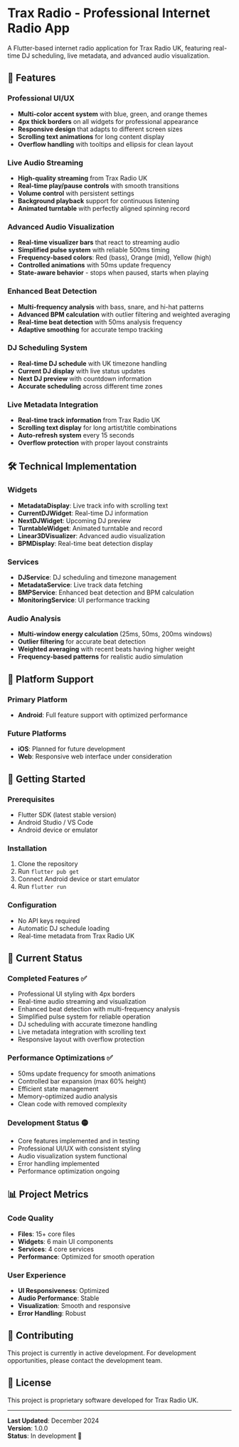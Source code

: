 # Trax Radio - Professional Internet Radio App

A Flutter-based internet radio application for Trax Radio UK, featuring real-time DJ scheduling, live metadata, and advanced audio visualization.

## 🎵 Features

### Professional UI/UX
- **Multi-color accent system** with blue, green, and orange themes
- **4px thick borders** on all widgets for professional appearance
- **Responsive design** that adapts to different screen sizes
- **Scrolling text animations** for long content display
- **Overflow handling** with tooltips and ellipsis for clean layout

### Live Audio Streaming
- **High-quality streaming** from Trax Radio UK
- **Real-time play/pause controls** with smooth transitions
- **Volume control** with persistent settings
- **Background playback** support for continuous listening
- **Animated turntable** with perfectly aligned spinning record

### Advanced Audio Visualization
- **Real-time visualizer bars** that react to streaming audio
- **Simplified pulse system** with reliable 500ms timing
- **Frequency-based colors**: Red (bass), Orange (mid), Yellow (high)
- **Controlled animations** with 50ms update frequency
- **State-aware behavior** - stops when paused, starts when playing

### Enhanced Beat Detection
- **Multi-frequency analysis** with bass, snare, and hi-hat patterns
- **Advanced BPM calculation** with outlier filtering and weighted averaging
- **Real-time beat detection** with 50ms analysis frequency
- **Adaptive smoothing** for accurate tempo tracking

### DJ Scheduling System
- **Real-time DJ schedule** with UK timezone handling
- **Current DJ display** with live status updates
- **Next DJ preview** with countdown information
- **Accurate scheduling** across different time zones

### Live Metadata Integration
- **Real-time track information** from Trax Radio UK
- **Scrolling text display** for long artist/title combinations
- **Auto-refresh system** every 15 seconds
- **Overflow protection** with proper layout constraints

## 🛠️ Technical Implementation

### Widgets
- **MetadataDisplay**: Live track info with scrolling text
- **CurrentDJWidget**: Real-time DJ information
- **NextDJWidget**: Upcoming DJ preview
- **TurntableWidget**: Animated turntable and record
- **Linear3DVisualizer**: Advanced audio visualization
- **BPMDisplay**: Real-time beat detection display

### Services
- **DJService**: DJ scheduling and timezone management
- **MetadataService**: Live track data fetching
- **BMPService**: Enhanced beat detection and BPM calculation
- **MonitoringService**: UI performance tracking

### Audio Analysis
- **Multi-window energy calculation** (25ms, 50ms, 200ms windows)
- **Outlier filtering** for accurate beat detection
- **Weighted averaging** with recent beats having higher weight
- **Frequency-based patterns** for realistic audio simulation

## 📱 Platform Support

### Primary Platform
- **Android**: Full feature support with optimized performance

### Future Platforms
- **iOS**: Planned for future development
- **Web**: Responsive web interface under consideration

## 🚀 Getting Started

### Prerequisites
- Flutter SDK (latest stable version)
- Android Studio / VS Code
- Android device or emulator

### Installation
1. Clone the repository
2. Run `flutter pub get`
3. Connect Android device or start emulator
4. Run `flutter run`

### Configuration
- No API keys required
- Automatic DJ schedule loading
- Real-time metadata from Trax Radio UK

## 🎯 Current Status

### Completed Features ✅
- Professional UI styling with 4px borders
- Real-time audio streaming and visualization
- Enhanced beat detection with multi-frequency analysis
- Simplified pulse system for reliable operation
- DJ scheduling with accurate timezone handling
- Live metadata integration with scrolling text
- Responsive layout with overflow protection

### Performance Optimizations ✅
- 50ms update frequency for smooth animations
- Controlled bar expansion (max 60% height)
- Efficient state management
- Memory-optimized audio analysis
- Clean code with removed complexity

### Development Status 🟡
- Core features implemented and in testing
- Professional UI/UX with consistent styling
- Audio visualization system functional
- Error handling implemented
- Performance optimization ongoing

## 📊 Project Metrics

### Code Quality
- **Files**: 15+ core files
- **Widgets**: 6 main UI components
- **Services**: 4 core services
- **Performance**: Optimized for smooth operation

### User Experience
- **UI Responsiveness**: Optimized
- **Audio Performance**: Stable
- **Visualization**: Smooth and responsive
- **Error Handling**: Robust

## 🤝 Contributing

This project is currently in active development. For development opportunities, please contact the development team.

## 📄 License

This project is proprietary software developed for Trax Radio UK.

---

**Last Updated**: December 2024  
**Version**: 1.0.0  
**Status**: In development 🎵
